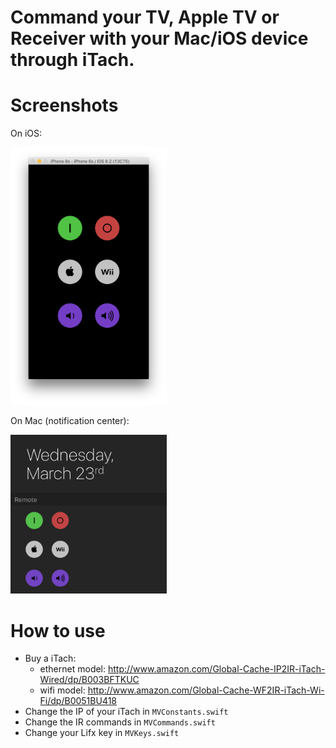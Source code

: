 Command your TV, Apple TV or Receiver with your Mac/iOS device through iTach.
=============================================================================

# Screenshots
On iOS:

<img src="/screenshots/ios.png?raw=tru" width="250">

On Mac (notification center):

<img src="/screenshots/mac-extension.png?raw=tru" width="250">

# How to use
- Buy a iTach:
  - ethernet model: http://www.amazon.com/Global-Cache-IP2IR-iTach-Wired/dp/B003BFTKUC
  - wifi model: http://www.amazon.com/Global-Cache-WF2IR-iTach-Wi-Fi/dp/B0051BU418
- Change the IP of your iTach in `MVConstants.swift`
- Change the IR commands in `MVCommands.swift`
- Change your Lifx key in `MVKeys.swift`
